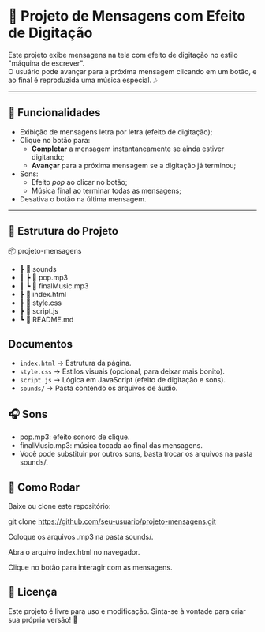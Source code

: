 # 💬 Projeto de Mensagens com Efeito de Digitação

Este projeto exibe mensagens na tela com efeito de digitação no estilo "máquina de escrever".  
O usuário pode avançar para a próxima mensagem clicando em um botão, e ao final é reproduzida uma música especial. 🎶

---

## 🚀 Funcionalidades
- Exibição de mensagens letra por letra (efeito de digitação);
- Clique no botão para:
  - **Completar** a mensagem instantaneamente se ainda estiver digitando;
  - **Avançar** para a próxima mensagem se a digitação já terminou;
- Sons:
  - Efeito *pop* ao clicar no botão;
  - Música final ao terminar todas as mensagens;
- Desativa o botão na última mensagem.

---

## 📂 Estrutura do Projeto
📦 projeto-mensagens
- ┣ 📂 sounds
- ┃ ┣ 📜 pop.mp3
- ┃ ┗ 📜 finalMusic.mp3
- ┣ 📜 index.html
- ┣ 📜 style.css
- ┣ 📜 script.js
- ┗ 📜 README.md

## Documentos
- `index.html` → Estrutura da página.  
- `style.css` → Estilos visuais (opcional, para deixar mais bonito).  
- `script.js` → Lógica em JavaScript (efeito de digitação e sons).  
- `sounds/` → Pasta contendo os arquivos de áudio.

## 🎧 Sons
- pop.mp3: efeito sonoro de clique.
- finalMusic.mp3: música tocada ao final das mensagens.
- Você pode substituir por outros sons, basta trocar os arquivos na pasta sounds/.

## 🔧 Como Rodar
Baixe ou clone este repositório:

git clone https://github.com/seu-usuario/projeto-mensagens.git

Coloque os arquivos .mp3 na pasta sounds/.

Abra o arquivo index.html no navegador.

Clique no botão para interagir com as mensagens.

## 📜 Licença

Este projeto é livre para uso e modificação.
Sinta-se à vontade para criar sua própria versão! 🚀
